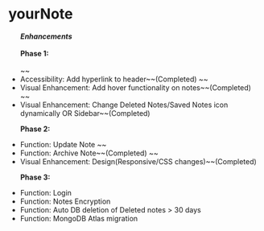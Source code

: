 # yourNote

<ul><b><em>Enhancements</em></b><br><br>
<b>Phase 1:</b><br><br>
~~<li />Accessibility: Add hyperlink to header~~(Completed)
~~<li />Visual Enhancement: Add hover functionality on notes~~(Completed)
~~<li />Visual Enhancement: Change Deleted Notes/Saved Notes icon dynamically OR Sidebar~~(Completed)

<b>Phase 2:</b>
<li />Function: Update Note
~~<li />Function: Archive Note~~(Completed)
~~<li />Visual Enhancement: Design(Responsive/CSS changes)~~(Completed)

<b>Phase 3:</b>
<li />Function: Login
<li />Function: Notes Encryption
<li />Function: Auto DB deletion of Deleted notes > 30 days
<li />Function: MongoDB Atlas migration
</ul>

